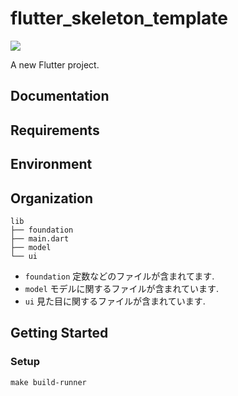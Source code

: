 # flutter_skeleton_template
<a href="https://github.com/K-shir0/flutter-skeleton-template/actions/workflows/format.yaml"><img src="https://github.com/K-shir0/flutter-skeleton-template/actions/workflows/format.yaml/badge.svg?branch=main" ></a>

A new Flutter project.

## Documentation

## Requirements

## Environment

## Organization
```
lib
├── foundation
├── main.dart
├── model
└── ui
```

- `foundation` 定数などのファイルが含まれてます.
- `model` モデルに関するファイルが含まれています.
- `ui` 見た目に関するファイルが含まれています.

## Getting Started

### Setup
```
make build-runner
```